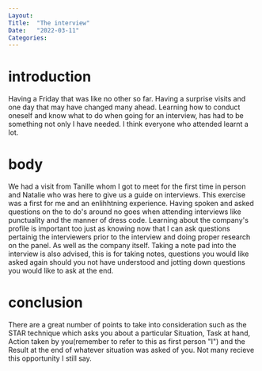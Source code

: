 ```yaml
---
Layout:
Title:  "The interview"
Date:   "2022-03-11"
Categories:
---
```

# introduction
Having a Friday that was like no other so far. Having a surprise visits and one day that may have changed many ahead. Learning how to conduct oneself and know what to do when going for an interview, has had to be something not only I have needed. I think everyone who attended learnt a lot.


# body
We had a visit from Tanille whom I got to meet for the first time in person and Natalie who was here to give us a guide on interviews. This exercise was a first for me and an enlihhtning experience. Having spoken and asked questions on the to do's around no goes when attending interviews like punctuality and the manner of dress code. Learning about the company's profile is important too just as knowing now that I can ask questions pertainig the interviewers prior to the interview and doing proper research on the panel. As well as the company itself. Taking a note pad into the interview is also advised, this is for taking notes, questions you would like asked again should you not have understood and jotting down questions you would like to ask at the end.



# conclusion
There are a great number of points to take into consideration such as the STAR technique which asks you about a particular Situation, Task at hand, Action taken by you(remember to refer to this as first person "I") and the Result at the end of whatever situation was asked of you. Not many recieve this opportunity I still say.